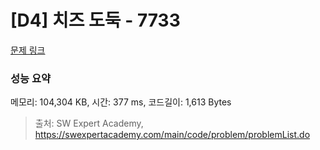 # [D4] 치즈 도둑 - 7733 

[문제 링크](https://swexpertacademy.com/main/code/problem/problemDetail.do?contestProbId=AWrDOdQqRCUDFARG) 

### 성능 요약

메모리: 104,304 KB, 시간: 377 ms, 코드길이: 1,613 Bytes



> 출처: SW Expert Academy, https://swexpertacademy.com/main/code/problem/problemList.do